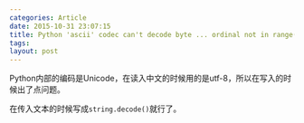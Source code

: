 ```yaml
---
categories: Article
date: 2015-10-31 23:07:15
title: Python 'ascii' codec can't decode byte ... ordinal not in range(128)
tags: 
layout: post
---
```


Python内部的编码是Unicode，在读入中文的时候用的是utf-8，所以在写入的时候出了点问题。

在传入文本的时候写成`string.decode()`就行了。